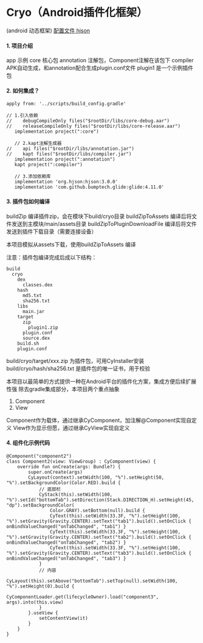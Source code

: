 # Cryo（Android插件化框架）

(android 动态框架)
[配置文件 hjson](http://hjson.org/)

####  1. 项目介绍
app 示例
core 核心包
annotation 注解包，Component注解在该包下
compiler APK自动生成，和annotation配合生成plugin.conf文件
plugin1 是一个示例插件包

#### 2. 如何集成？
 ```
 apply from: '../scripts/build_config.gradle'
 ```
 ```
 // 1.引入依赖
//    debugCompileOnly files("$rootDir/libs/core-debug.aar")
//    releaseCompileOnly files("$rootDir/libs/core-release.aar")
    implementation project(":core")

    // 2.kapt注解生成器
//    api files("$rootDir/libs/annotation.jar")
//    kapt files("$rootDir/libs/compiler.jar")
    implementation project(":annotation")
    kapt project(":compiler")

    // 3.添加依赖库
    implementation 'org.hjson:hjson:3.0.0'
    implementation 'com.github.bumptech.glide:glide:4.11.0'
 ```
#### 3. 插件包如何编译
buildZip 编译插件zip，会在模块下build/cryo目录
buildZipToAssets 编译后将文件发送到主模块/main/assets目录
buildZipToPluginDownloadFile 编译后将文件发送到插件下载目录（需要连接设备）

本项目模拟从assets下载，使用buildZipToAssets 编译

注意：插件包编译完成后成以下结构：
 ```
 build
   cryo
     dex
       classes.dex
     hash
       md5.txt
       sha256.txt
     libs
       main.jar
     target
       zip
         plugin1.zip
       plugin.conf
       source.dex
     build.sh
     plugin.conf
 ```
build/cryo/target/xxx.zip 为插件包，可用CyInstaller安装
build/cryo/hash/sha256.txt 是插件包的唯一证书，用于校验

本项目以最简单的方式提供一种在Android平台的插件化方案，集成方便后续扩展性强
除去gradle集成部分，本项目两个重点抽象
1. Component
2. View

Component作为载体，通过继承CyComponent，加注解@Component实现自定义
View作为显示但愿，通过继承CyView实现自定义

#### 4. 组件化示例代码
```
@Component("component2")
class Component2(view: ViewGroup) : CyComponent(view) {
    override fun onCreate(args: Bundle?) {
        super.onCreate(args)
        CyLayout(context).setWidth(100, "%").setHeight(50, "%").setBackgroundColor(Color.RED).build {
            // 底部栏
            CyStack(this).setWidth(100, "%").setId("bottomTab").setDirection(Stack.DIRECTION_H).setHeight(45, "dp").setBackgroundColor(
                Color.GRAY).setBottom(null).build {
                CyText(this).setWidth(33.3F, "%").setHeight(100, "%").setGravity(Gravity.CENTER).setText("tab1").build().setOnClick { onBindValueChanged("onTabChanged", "tab1") }
                CyText(this).setWidth(33.3F, "%").setHeight(100, "%").setGravity(Gravity.CENTER).setText("tab2").build().setOnClick { onBindValueChanged("onTabChanged", "tab2") }
                CyText(this).setWidth(33.3F, "%").setHeight(100, "%").setGravity(Gravity.CENTER).setText("tab3").build().setOnClick { onBindValueChanged("onTabChanged", "tab3") }
            }
            // 内容
            CyLayout(this).setAbove("bottomTab").setTop(null).setWidth(100, "%").setHeight(0).build {
                CyComponentLoader.get(lifecycleOwner).load("component3", args).into(this.view)
            }
        }.useView {
            setContentView(it)
        }
    }
}
```

